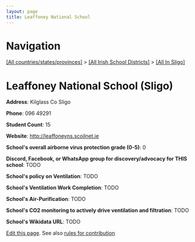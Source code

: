 ```yaml
---
layout: page
title: Leaffoney National School
---
```

# Navigation

[[All countries/states/provinces]](../../..) > [[All Irish School Districts]](../..) > [[All In Sligo]](..)

# Leaffoney National School (Sligo)

**Address**: Kilglass Co Sligo

**Phone**: 096 49291

**Student Count**: 15

**Website**: <http://leaffoneyns.scoilnet.ie>

**School's overall airborne virus protection grade (0-5)**: 0

**Discord, Facebook, or WhatsApp group for discovery/advocacy for THIS school**: TODO

**School's policy on Ventilation**: TODO

**School's Ventilation Work Completion**: TODO

**School's Air-Purification**: TODO

**School's CO2 monitoring to actively drive ventilation and filtration**: TODO

**School's Wikidata URL**: TODO


[Edit this page](https://github.com/ventilate-schools/Ireland/edit/main/./Sligo/Leaffoney_National_School.md). See also [rules for contribution](../../../contribution-rules/)